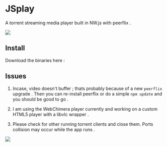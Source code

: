 # JSplay

A torrent streaming media player built in NW.js with peerflix .

![](http://i.imgur.com/JRh06Gm.gif?1)

## Install
  Download the binaries here : 


## Issues

1. Incase, video doesn't buffer ; thats probably because of a new `peerflix` upgrade . Then you can re-install peerflix or do a simple `npm update` and you should be good to go .

2. I am using the WebChimera player currently and working on a custom HTML5 player with a libvlc wrapper .

3.  Please check for other running torrent clients and close them. Ports collision may occur while the app runs .

![](http://imgh.us/icon_4.svg)
